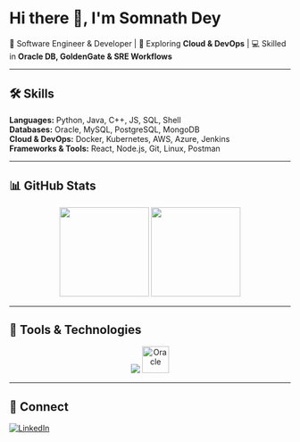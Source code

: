 # Hi there 👋, I'm Somnath Dey  

💼 Software Engineer & Developer | 🌱 Exploring **Cloud & DevOps** | 💻 Skilled in **Oracle DB, GoldenGate & SRE Workflows**  

---

## 🛠️ Skills  
**Languages:** Python, Java, C++, JS, SQL, Shell  
**Databases:** Oracle, MySQL, PostgreSQL, MongoDB  
**Cloud & DevOps:** Docker, Kubernetes, AWS, Azure, Jenkins  
**Frameworks & Tools:** React, Node.js, Git, Linux, Postman  

---

## 📊 GitHub Stats  
<p align="center">
  <img src="https://github-readme-stats.vercel.app/api?username=Somndey-ai&show_icons=true&theme=radical" height="160em" />
  <img src="https://github-readme-stats.vercel.app/api/top-langs/?username=Somndey-ai&layout=compact&theme=radical" height="160em" />
</p>

---

## 🧰 Tools & Technologies  
<p align="center">
  <img src="https://skillicons.dev/icons?i=python,java,cpp,js,mysql,docker,kubernetes,aws,azure,git,linux,react,nodejs,postman," />
  <img src="https://img.icons8.com/color/48/oracle-logo.png" alt="Oracle" width="48" height="48"/>

</p>

---

## 🔗 Connect  
[![LinkedIn](https://img.shields.io/badge/LinkedIn-blue?logo=linkedin&logoColor=white)](https://www.linkedin.com/in/YOUR-LINKEDIN/)  
